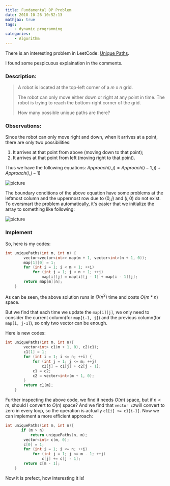 ```yaml
---
title: Fundamental DP Problem
date: 2018-10-26 10:52:13
mathjax: true
tags:
	- dynamic programming
categories:
	- Algorithm
---
```


There is an interesting problem in LeetCode: [Unique Paths](https://leetcode.com/problems/unique-paths/).

I found some pespicuous explaination in the comments.

<!--more-->

### Description: 

> A robot is located at the top-left corner of a *m* x *n* grid.
>
> The robot can only move either down or right at any point in time. The robot is trying to reach the bottom-right corner of the grid.
>
> How many possible unique paths are there?

### Observations:

Since the robot can only move right and down, when it arrives at a point, there are only two possibilities:

1. It arrives at that point from above (moving down to that point);
2. It arrives at that point from left (moving right to that point).

Thus we have the following equations: $Approach(i, j)=Approach(i - 1, j) + Approach(i, j-1)$

![picture](http://ph6w748rg.bkt.clouddn.com/18-10-26/15711693.jpg)

The boundary conditions of the above equation have some problems at the leftmost column and the uppermost row due to $(0, j)$ and $(i, 0)$ do not exist. To oversmart the problem automatically,  it's easier that we initialize the array to something like following:

![picture](http://ph6w748rg.bkt.clouddn.com/18-10-26/36462436.jpg)

### Implement

So, here is my codes:

```cpp
int uniquePaths(int m, int n) {
        vector<vector<int>> map(m + 1, vector<int>(n + 1, 0));
        map[1][0] = 1;
        for (int i = 1; i < m + 1; ++i) 
            for (int j = 1; j < n + 1; ++j) 
                map[i][j] = map[i][j - 1] + map[i - 1][j];
        return map[m][n];
    }
```

As can be seen, the above solution runs in $O(n^2)$ time and costs $O(m*n)$ space.

But we find that each time we update the `map[i][j]`, we only need to consider the current column(for `map[i-1, j]`) and the previous column(for `map[i, j-1]`), so only two vector can be enough.

Here is new codes:

```cpp
int uniquePaths(int m, int n){
        vector<int> c1(m + 1, 0), c2(c1);
        c1[1] = 1;
        for (int i = 1; i <= n; ++i) {
            for (int j = 1; j <= m; ++j)
                c2[j] = c1[j] + c2[j - 1];
            c1 = c2;
            c2 = vector<int>(m + 1, 0);
        }
        return c1[m];
    }
```

Further inspecting the above code, we find it needs $O(m)$ space, but if $n<m$, should I convert to $O(n)$ space? And we find that `vector c2`will convert to zero in every loop, so the operation is actually `c1[i] += c1[i-1]`. Now we can implement a more efficient approach:

```cpp
int uniquePaths(int m, int n){
       if (m > n)
           return uniquePaths(n, m);
        vector<int> c(m, 0);
        c[0] = 1;
        for (int i = 1; i <= n; ++i) 
            for (int j = 1; j <= m - 1; ++j) 
                c[j] += c[j - 1];
        return c[m - 1];
    }
```

Now it is prefect, how interesting it is!